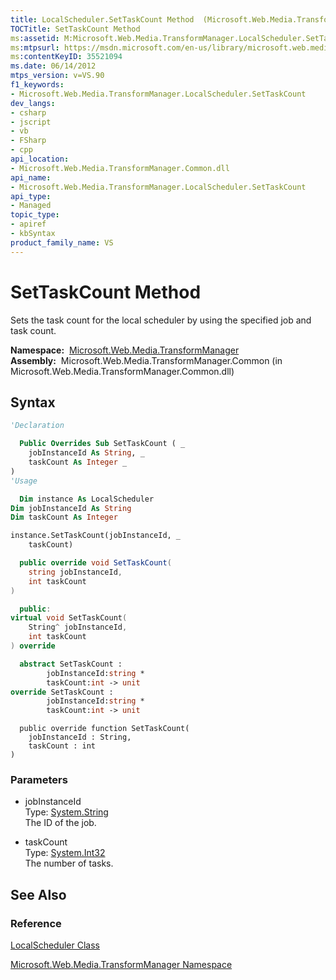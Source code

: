 ```yaml
---
title: LocalScheduler.SetTaskCount Method  (Microsoft.Web.Media.TransformManager)
TOCTitle: SetTaskCount Method
ms:assetid: M:Microsoft.Web.Media.TransformManager.LocalScheduler.SetTaskCount(System.String,System.Int32)
ms:mtpsurl: https://msdn.microsoft.com/en-us/library/microsoft.web.media.transformmanager.localscheduler.settaskcount(v=VS.90)
ms:contentKeyID: 35521094
ms.date: 06/14/2012
mtps_version: v=VS.90
f1_keywords:
- Microsoft.Web.Media.TransformManager.LocalScheduler.SetTaskCount
dev_langs:
- csharp
- jscript
- vb
- FSharp
- cpp
api_location:
- Microsoft.Web.Media.TransformManager.Common.dll
api_name:
- Microsoft.Web.Media.TransformManager.LocalScheduler.SetTaskCount
api_type:
- Managed
topic_type:
- apiref
- kbSyntax
product_family_name: VS
---
```


# SetTaskCount Method

Sets the task count for the local scheduler by using the specified job and task count.

**Namespace:**  [Microsoft.Web.Media.TransformManager](microsoft-web-media-transformmanager-namespace.md)  
**Assembly:**  Microsoft.Web.Media.TransformManager.Common (in Microsoft.Web.Media.TransformManager.Common.dll)

## Syntax

```vb
'Declaration

  Public Overrides Sub SetTaskCount ( _
    jobInstanceId As String, _
    taskCount As Integer _
)
'Usage

  Dim instance As LocalScheduler
Dim jobInstanceId As String
Dim taskCount As Integer

instance.SetTaskCount(jobInstanceId, _
    taskCount)
```

```csharp
  public override void SetTaskCount(
    string jobInstanceId,
    int taskCount
)
```

```cpp
  public:
virtual void SetTaskCount(
    String^ jobInstanceId, 
    int taskCount
) override
```

``` fsharp
  abstract SetTaskCount : 
        jobInstanceId:string * 
        taskCount:int -> unit 
override SetTaskCount : 
        jobInstanceId:string * 
        taskCount:int -> unit 
```

```jscript
  public override function SetTaskCount(
    jobInstanceId : String, 
    taskCount : int
)
```

### Parameters

  - jobInstanceId  
    Type: [System.String](https://msdn.microsoft.com/library/s1wwdcbf)  
    The ID of the job.  

<!-- end list -->

  - taskCount  
    Type: [System.Int32](https://msdn.microsoft.com/library/td2s409d)  
    The number of tasks.  

## See Also

### Reference

[LocalScheduler Class](localscheduler-class-microsoft-web-media-transformmanager.md)

[Microsoft.Web.Media.TransformManager Namespace](microsoft-web-media-transformmanager-namespace.md)

